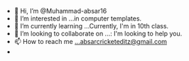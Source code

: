 - 👋 Hi, I’m @Muhammad-absar16 
- 👀 I’m interested in ...in computer templates.
- 🌱 I’m currently learning ...Currently, I'm in 10th class.
- 💞️ I’m looking to collaborate on ...: I'm looking to help you.
- 📫 How to reach me ...absarcricketeditz@gmail.com
-

<!---
Muhammad-absar16/Muhammad-absar16 is a ✨ special ✨ repository because its `README.md` (this file) appears on your GitHub profile.
You can click the Preview link to take a look at your changes.
--->
